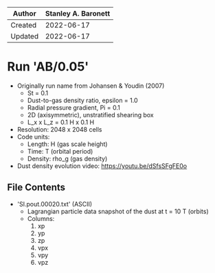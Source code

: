 |Author | Stanley A. Baronett|
|-------|--------------------|
|Created| 2022-06-17         |
|Updated| 2022-06-17         |

# Run 'AB/0.05'
  - Originally run name from Johansen & Youdin (2007)
    - St = 0.1
    - Dust-to-gas density ratio, epsilon = 1.0
    - Radial pressure gradient, Pi = 0.1
    - 2D (axisymmetric), unstratified shearing box
    - L_x x L_z = 0.1 H x 0.1 H
  - Resolution: 2048 x 2048 cells
  - Code units:
    - Length:  H     (gas scale height)
    - Time:    T     (orbital period)
    - Density: rho_g (gas density)
  - Dust density evolution video: https://youtu.be/dSfsSFgFE0o

## File Contents
- 'SI.pout.00020.txt' (ASCII)
  - Lagrangian particle data snapshot of the dust at t = 10 T (orbits)
  - Columns:
    1. xp
    2. yp
    3. zp
    4. vpx
    5. vpy
    6. vpz
